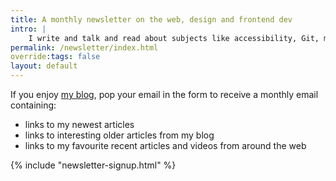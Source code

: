 ```yaml
---
title: A monthly newsletter on the web, design and frontend dev
intro: |
    I write and talk and read about subjects like accessibility, Git, minimalist design, CSS, and Apple software. Once a month, I'll share this with you!
permalink: /newsletter/index.html
override:tags: false
layout: default
---
```


If you enjoy [my blog](/blog/), pop your email in the form to receive a monthly email containing:

- links to my newest articles
- links to interesting older articles from my blog
- links to my favourite recent articles and videos from around the web

{% include "newsletter-signup.html" %}
